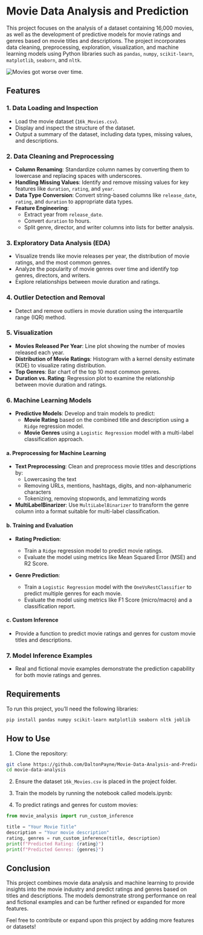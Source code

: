 
# Movie Data Analysis and Prediction

This project focuses on the analysis of a dataset containing 16,000 movies, as well as the development of predictive models for movie ratings and genres based on movie titles and descriptions. The project incorporates data cleaning, preprocessing, exploration, visualization, and machine learning models using Python libraries such as `pandas`, `numpy`, `scikit-learn`, `matplotlib`, `seaborn`, and `nltk`.

![Movies got worse over time.](./fig.1)

## Features

### 1. **Data Loading and Inspection**
- Load the movie dataset (`16k_Movies.csv`).
- Display and inspect the structure of the dataset.
- Output a summary of the dataset, including data types, missing values, and descriptions.

### 2. **Data Cleaning and Preprocessing**
- **Column Renaming**: Standardize column names by converting them to lowercase and replacing spaces with underscores.
- **Handling Missing Values**: Identify and remove missing values for key features like `duration`, `rating`, and `year`.
- **Data Type Conversion**: Convert string-based columns like `release_date`, `rating`, and `duration` to appropriate data types.
- **Feature Engineering**: 
  - Extract year from `release_date`.
  - Convert `duration` to hours.
  - Split genre, director, and writer columns into lists for better analysis.
  
### 3. **Exploratory Data Analysis (EDA)**
- Visualize trends like movie releases per year, the distribution of movie ratings, and the most common genres.
- Analyze the popularity of movie genres over time and identify top genres, directors, and writers.
- Explore relationships between movie duration and ratings.

### 4. **Outlier Detection and Removal**
- Detect and remove outliers in movie duration using the interquartile range (IQR) method.

### 5. **Visualization**
- **Movies Released Per Year**: Line plot showing the number of movies released each year.
- **Distribution of Movie Ratings**: Histogram with a kernel density estimate (KDE) to visualize rating distribution.
- **Top Genres**: Bar chart of the top 10 most common genres.
- **Duration vs. Rating**: Regression plot to examine the relationship between movie duration and ratings.

### 6. **Machine Learning Models**
- **Predictive Models**: Develop and train models to predict:
  - **Movie Rating** based on the combined title and description using a `Ridge` regression model.
  - **Movie Genres** using a `Logistic Regression` model with a multi-label classification approach.
  
#### a. **Preprocessing for Machine Learning**
- **Text Preprocessing**: Clean and preprocess movie titles and descriptions by:
  - Lowercasing the text
  - Removing URLs, mentions, hashtags, digits, and non-alphanumeric characters
  - Tokenizing, removing stopwords, and lemmatizing words
- **MultiLabelBinarizer**: Use `MultiLabelBinarizer` to transform the genre column into a format suitable for multi-label classification.

#### b. **Training and Evaluation**
- **Rating Prediction**:
  - Train a `Ridge` regression model to predict movie ratings.
  - Evaluate the model using metrics like Mean Squared Error (MSE) and R2 Score.
  
- **Genre Prediction**:
  - Train a `Logistic Regression` model with the `OneVsRestClassifier` to predict multiple genres for each movie.
  - Evaluate the model using metrics like F1 Score (micro/macro) and a classification report.

#### c. **Custom Inference**
- Provide a function to predict movie ratings and genres for custom movie titles and descriptions.

### 7. **Model Inference Examples**
- Real and fictional movie examples demonstrate the prediction capability for both movie ratings and genres.
  
## Requirements

To run this project, you’ll need the following libraries:

```bash
pip install pandas numpy scikit-learn matplotlib seaborn nltk joblib
```

## How to Use

1. Clone the repository:

```bash
git clone https://github.com/DaltonPayne/Movie-Data-Analysis-and-Prediction
cd movie-data-analysis
```

2. Ensure the dataset `16k_Movies.csv` is placed in the project folder.

3. Train the models by running the notebook called models.ipynb:

4. To predict ratings and genres for custom movies:

```python
from movie_analysis import run_custom_inference

title = "Your Movie Title"
description = "Your movie description"
rating, genres = run_custom_inference(title, description)
print(f"Predicted Rating: {rating}")
print(f"Predicted Genres: {genres}")
```

## Conclusion

This project combines movie data analysis and machine learning to provide insights into the movie industry and predict ratings and genres based on titles and descriptions. The models demonstrate strong performance on real and fictional examples and can be further refined or expanded for more features.

Feel free to contribute or expand upon this project by adding more features or datasets!
